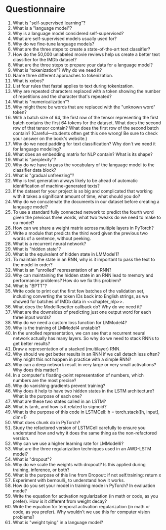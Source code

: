 # Questionnaire

1. What is "self-supervised learning"?
2. What is a "language model"?
3. Why is a language model considered self-supervised?
4. What are self-supervised models usually used for?
5. Why do we fine-tune language models?
6. What are the three steps to create a state-of-the-art text classifier?
7. How do the 50,000 unlabeled movie reviews help us create a better text classifier for the IMDb dataset?
8. What are the three steps to prepare your data for a language model?
9. What is "tokenization"? Why do we need it?
10. Name three different approaches to tokenization.
11. What is xxbos?
12. List four rules that fastai applies to text during tokenization.
13. Why are repeated characters replaced with a token showing the number of repetitions and the character that's repeated?
14. What is "numericalization"?
15. Why might there be words that are replaced with the "unknown word" token?
16. With a batch size of 64, the first row of the tensor representing the first batch contains the first 64 tokens for the dataset. What does the second row of that tensor contain? What does the first row of the second batch contain? (Careful—students often get this one wrong! Be sure to check your answer on the book's website.)
17. Why do we need padding for text classification? Why don't we need it for language modeling?
18. What does an embedding matrix for NLP contain? What is its shape?
19. What is "perplexity"?
20. Why do we have to pass the vocabulary of the language model to the classifier data block?
21. What is "gradual unfreezing"?
22. Why is text generation always likely to be ahead of automatic identification of machine-generated texts?
23. If the dataset for your project is so big and complicated that working with it takes a significant amount of time, what should you do?
24. Why do we concatenate the documents in our dataset before creating a language model?
25. To use a standard fully connected network to predict the fourth word given the previous three words, what two tweaks do we need to make to ou model?
26. How can we share a weight matrix across multiple layers in PyTorch?
27. Write a module that predicts the third word given the previous two words of a sentence, without peeking.
28. What is a recurrent neural network?
29. What is "hidden state"?
30. What is the equivalent of hidden state in LMModel1?
31. To maintain the state in an RNN, why is it important to pass the text to the model in order?
32. What is an "unrolled" representation of an RNN?
33. Why can maintaining the hidden state in an RNN lead to memory and performance problems? How do we fix this problem?
34. What is "BPTT"?
35. Write code to print out the first few batches of the validation set, including converting the token IDs back into English strings, as we showed for batches of IMDb data in <<chapter_nlp>>.
36. What does the ModelResetter callback do? Why do we need it?
37. What are the downsides of predicting just one output word for each three input words?
38. Why do we need a custom loss function for LMModel4?
39. Why is the training of LMModel4 unstable?
40. In the unrolled representation, we can see that a recurrent neural network actually has many layers. So why do we need to stack RNNs to get better results?
41. Draw a representation of a stacked (multilayer) RNN.
42. Why should we get better results in an RNN if we call detach less often? Why might this not happen in practice with a simple RNN?
43. Why can a deep network result in very large or very small activations? Why does this matter?
44. In a computer's floating-point representation of numbers, which numbers are the most precise?
45. Why do vanishing gradients prevent training?
46. Why does it help to have two hidden states in the LSTM architecture? What is the purpose of each one?
47. What are these two states called in an LSTM?
48. What is tanh, and how is it related to sigmoid?
49. What is the purpose of this code in LSTMCell: h = torch.stack([h, input], dim=1)
50. What does chunk do in PyTorch?
51. Study the refactored version of LSTMCell carefully to ensure you understand how and why it does the same thing as the non-refactored version.
52. Why can we use a higher learning rate for LMModel6?
53. What are the three regularization techniques used in an AWD-LSTM model?
54. What is "dropout"?
55. Why do we scale the weights with dropout? Is this applied during training, inference, or both?
56. What is the purpose of this line from Dropout: if not self.training: return x
57. Experiment with bernoulli_ to understand how it works.
58. How do you set your model in training mode in PyTorch? In evaluation mode?
59. Write the equation for activation regularization (in math or code, as you prefer). How is it different from weight decay?
60. Write the equation for temporal activation regularization (in math or code, as you prefer). Why wouldn't we use this for computer vision problems?
61. What is "weight tying" in a language model?
